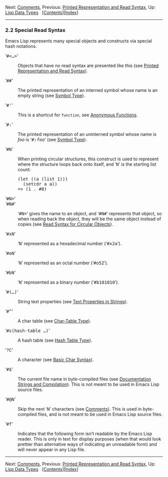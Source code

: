 <!DOCTYPE html>
<!-- saved from url=(0082)https://www.gnu.org/software/emacs/manual/html_node/elisp/Special-Read-Syntax.html -->
<html><!-- Created by GNU Texinfo 7.0.3, https://www.gnu.org/software/texinfo/ --><head><meta http-equiv="Content-Type" content="text/html; charset=UTF-8">

<title>Special Read Syntax (GNU Emacs Lisp Reference Manual)</title>

<meta name="description" content="Special Read Syntax (GNU Emacs Lisp Reference Manual)">
<meta name="keywords" content="Special Read Syntax (GNU Emacs Lisp Reference Manual)">
<meta name="resource-type" content="document">
<meta name="distribution" content="global">
<meta name="Generator" content="makeinfo">
<meta name="viewport" content="width=device-width,initial-scale=1">

<link rev="made" href="mailto:bug-gnu-emacs@gnu.org">
<link rel="icon" type="image/png" href="https://www.gnu.org/graphics/gnu-head-mini.png">
<meta name="ICBM" content="42.256233,-71.006581">
<meta name="DC.title" content="gnu.org">
<style type="text/css">
@import url('/software/emacs/manual.css');
</style>
</head>

<body lang="en">
<div class="section-level-extent" id="Special-Read-Syntax">
<div class="nav-panel">
<p>
Next: <a href="https://www.gnu.org/software/emacs/manual/html_node/elisp/Comments.html" accesskey="n" rel="next">Comments</a>, Previous: <a href="https://www.gnu.org/software/emacs/manual/html_node/elisp/Printed-Representation.html" accesskey="p" rel="prev">Printed Representation and Read Syntax</a>, Up: <a href="https://www.gnu.org/software/emacs/manual/html_node/elisp/Lisp-Data-Types.html" accesskey="u" rel="up">Lisp Data Types</a> &nbsp; [<a href="https://www.gnu.org/software/emacs/manual/html_node/elisp/index.html#SEC_Contents" title="Table of contents" rel="contents">Contents</a>][<a href="https://www.gnu.org/software/emacs/manual/html_node/elisp/Index.html" title="Index" rel="index">Index</a>]</p>
</div>
<hr>
<h3 class="section" id="Special-Read-Syntax-1">2.2 Special Read Syntax</h3>
<a class="index-entry-id" id="index-special-read-syntax"></a>

<p>Emacs Lisp represents many special objects and constructs via
special hash notations.
</p>
<dl class="table">
<dt>‘<samp class="samp">#&lt;…&gt;</samp>’</dt>
<dd><p>Objects that have no read syntax are presented like this
(see <a class="pxref" href="https://www.gnu.org/software/emacs/manual/html_node/elisp/Printed-Representation.html">Printed Representation and Read Syntax</a>).
</p>
</dd>
<dt>‘<samp class="samp">##</samp>’</dt>
<dd><p>The printed representation of an interned symbol whose name is an
empty string (see <a class="pxref" href="https://www.gnu.org/software/emacs/manual/html_node/elisp/Symbol-Type.html">Symbol Type</a>).
</p>
</dd>
<dt>‘<samp class="samp">#'</samp>’</dt>
<dd><p>This is a shortcut for <code class="code">function</code>, see <a class="ref" href="https://www.gnu.org/software/emacs/manual/html_node/elisp/Anonymous-Functions.html">Anonymous Functions</a>.
</p>
</dd>
<dt>‘<samp class="samp">#:</samp>’</dt>
<dd><p>The printed representation of an uninterned symbol whose name is
<var class="var">foo</var> is ‘<samp class="samp">#:<var class="var">foo</var></samp>’ (see <a class="pxref" href="https://www.gnu.org/software/emacs/manual/html_node/elisp/Symbol-Type.html">Symbol Type</a>).
</p>
</dd>
<dt>‘<samp class="samp">#N</samp>’</dt>
<dd><p>When printing circular structures, this construct is used to represent
where the structure loops back onto itself, and ‘<samp class="samp">N</samp>’ is the
starting list count:
</p>
<div class="example lisp">
<pre class="lisp-preformatted">(let ((a (list 1)))
  (setcdr a a))
=&gt; (1 . #0)
</pre></div>

</dd>
<dt>‘<samp class="samp">#N=</samp>’</dt>
<dt>‘<samp class="samp">#N#</samp>’</dt>
<dd><p>‘<samp class="samp">#N=</samp>’ gives the name to an object, and ‘<samp class="samp">#N#</samp>’ represents that
object, so when reading back the object, they will be the same object
instead of copies (see <a class="pxref" href="https://www.gnu.org/software/emacs/manual/html_node/elisp/Circular-Objects.html">Read Syntax for Circular Objects</a>).
</p>
</dd>
<dt>‘<samp class="samp">#xN</samp>’</dt>
<dd><p>‘<samp class="samp">N</samp>’ represented as a hexadecimal number (‘<samp class="samp">#x2a</samp>’).
</p>
</dd>
<dt>‘<samp class="samp">#oN</samp>’</dt>
<dd><p>‘<samp class="samp">N</samp>’ represented as an octal number (‘<samp class="samp">#o52</samp>’).
</p>
</dd>
<dt>‘<samp class="samp">#bN</samp>’</dt>
<dd><p>‘<samp class="samp">N</samp>’ represented as a binary number (‘<samp class="samp">#b101010</samp>’).
</p>
</dd>
<dt>‘<samp class="samp">#(…)</samp>’</dt>
<dd><p>String text properties (see <a class="pxref" href="https://www.gnu.org/software/emacs/manual/html_node/elisp/Text-Props-and-Strings.html">Text Properties in Strings</a>).
</p>
</dd>
<dt>‘<samp class="samp">#^</samp>’</dt>
<dd><p>A char table (see <a class="pxref" href="https://www.gnu.org/software/emacs/manual/html_node/elisp/Char_002dTable-Type.html">Char-Table Type</a>).
</p>
</dd>
<dt>‘<samp class="samp">#s(hash-table …)</samp>’</dt>
<dd><p>A hash table (see <a class="pxref" href="https://www.gnu.org/software/emacs/manual/html_node/elisp/Hash-Table-Type.html">Hash Table Type</a>).
</p>
</dd>
<dt>‘<samp class="samp">?C</samp>’</dt>
<dd><p>A character (see <a class="pxref" href="https://www.gnu.org/software/emacs/manual/html_node/elisp/Basic-Char-Syntax.html">Basic Char Syntax</a>).
</p>
</dd>
<dt>‘<samp class="samp">#$</samp>’</dt>
<dd><p>The current file name in byte-compiled files (see <a class="pxref" href="https://www.gnu.org/software/emacs/manual/html_node/elisp/Docs-and-Compilation.html">Documentation Strings and Compilation</a>).  This is not meant to be used in Emacs Lisp source
files.
</p>
</dd>
<dt>‘<samp class="samp">#@N</samp>’</dt>
<dd><p>Skip the next ‘<samp class="samp">N</samp>’ characters (see <a class="pxref" href="https://www.gnu.org/software/emacs/manual/html_node/elisp/Comments.html">Comments</a>).  This is used in
byte-compiled files, and is not meant to be used in Emacs Lisp source
files.
</p>
</dd>
<dt>‘<samp class="samp">#f</samp>’</dt>
<dd><p>Indicates that the following form isn’t readable by the Emacs Lisp
reader.  This is only in text for display purposes (when that would
look prettier than alternative ways of indicating an unreadable form)
and will never appear in any Lisp file.
</p></dd>
</dl>


</div>
<hr>
<div class="nav-panel">
<p>
Next: <a href="https://www.gnu.org/software/emacs/manual/html_node/elisp/Comments.html">Comments</a>, Previous: <a href="https://www.gnu.org/software/emacs/manual/html_node/elisp/Printed-Representation.html">Printed Representation and Read Syntax</a>, Up: <a href="https://www.gnu.org/software/emacs/manual/html_node/elisp/Lisp-Data-Types.html">Lisp Data Types</a> &nbsp; [<a href="https://www.gnu.org/software/emacs/manual/html_node/elisp/index.html#SEC_Contents" title="Table of contents" rel="contents">Contents</a>][<a href="https://www.gnu.org/software/emacs/manual/html_node/elisp/Index.html" title="Index" rel="index">Index</a>]</p>
</div>





</body></html>